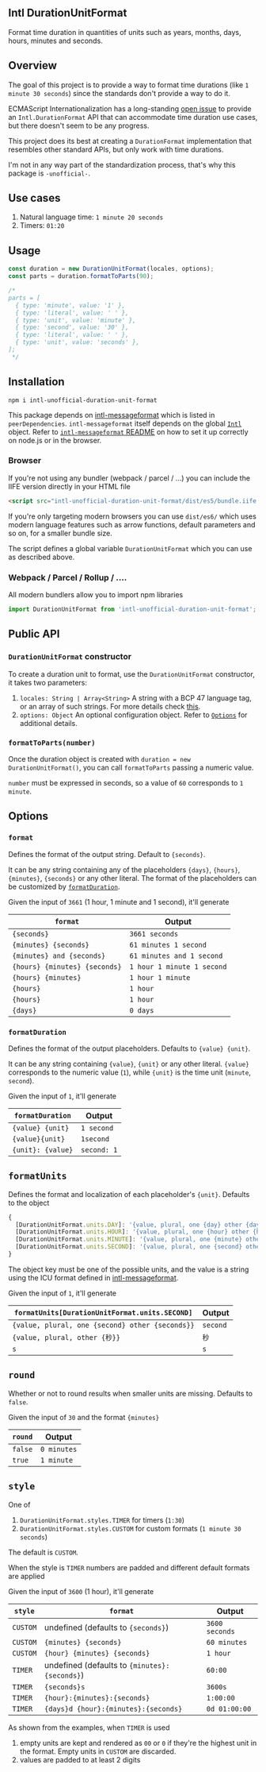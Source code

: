 ## Intl DurationUnitFormat

Format time duration in quantities of units such as years, months, days, hours, minutes and seconds.

## Overview

The goal of this project is to provide a way to format time durations (like `1 minute 30 seconds`) since the standards don't provide a way to do it.

ECMAScript Internationalization has a long-standing [open issue](https://github.com/tc39/ecma402/issues/47) to provide an `Intl.DurationFormat` API that can accommodate time duration use cases, but there doesn't seem to be any progress.

This project does its best at creating a `DurationFormat` implementation that resembles other standard APIs, but only work with time durations.

I'm not in any way part of the standardization process, that's why this package is `-unofficial-`.

## Use cases

1. Natural language time: `1 minute 20 seconds`
1. Timers: `01:20`

## Usage

```js
const duration = new DurationUnitFormat(locales, options);
const parts = duration.formatToParts(90);

/*
parts = [
  { type: 'minute', value: '1' },
  { type: 'literal', value: ' ' },
  { type: 'unit', value: 'minute' },
  { type: 'second', value: '30' },
  { type: 'literal', value: ' ' },
  { type: 'unit', value: 'seconds' },
];
 */
```

## Installation

`npm i intl-unofficial-duration-unit-format`

This package depends on [intl-messageformat](https://github.com/yahoo/intl-messageformat) which is listed in `peerDependencies`. `intl-messageformat` itself depends on the global [`Intl`](https://developer.mozilla.org/en-US/docs/Web/JavaScript/Reference/Global_Objects/Intl) object. Refer to [`intl-messageformat` README](https://github.com/yahoo/intl-messageformat/blob/master/README.md#intl-dependency) on how to set it up correctly on node.js or in the browser.

### Browser

If you're not using any bundler (webpack / parcel / ...) you can include the IIFE version directly in your HTML file

```html
<script src="intl-unofficial-duration-unit-format/dist/es5/bundle.iife.min.js"></script>
```

If you're only targeting modern browsers you can use `dist/es6/` which uses modern language features such as arrow functions, default parameters and so on, for a smaller bundle size.

The script defines a global variable `DurationUnitFormat` which you can use as described above.

### Webpack / Parcel / Rollup / ....

All modern bundlers allow you to import npm libraries

```js
import DurationUnitFormat from 'intl-unofficial-duration-unit-format';
```


## Public API

### `DurationUnitFormat` constructor

To create a duration unit to format, use the `DurationUnitFormat` constructor, it takes two parameters:

1. `locales: String | Array<String>` A string with a BCP 47 language tag, or an array of such strings. For more details check [this](https://github.com/yahoo/intl-messageformat/blob/master/README.md#locale-resolution).
1. `options: Object` An optional configuration object. Refer to [`Options`](#options) for additional details.

### `formatToParts(number)`

Once the duration object is created with `duration = new DurationUnitFormat()`, you can call `formatToParts` passing a numeric value.

`number` must be expressed in seconds, so a value of `60` corresponds to `1 minute`.


## Options

### `format`

Defines the format of the output string. Default to `{seconds}`.

It can be any string containing any of the placeholders `{days}`, `{hours}`, `{minutes}`, `{seconds}` or any other literal. The format of the placeholders can be customized by [`formatDuration`](#formatDuration).

Given the input of `3661` (1 hour, 1 minute and 1 second), it'll generate

| `format` | Output |
|--------|--------|
| `{seconds}` | `3661 seconds` |
| `{minutes} {seconds}` | `61 minutes 1 second` |
| `{minutes} and {seconds}` | `61 minutes and 1 second` |
| `{hours} {minutes} {seconds}` | `1 hour 1 minute 1 second` |
| `{hours} {minutes}` | `1 hour 1 minute` |
| `{hours}` | `1 hour` |
| `{hours}` | `1 hour` |
| `{days}` | `0 days` |


### `formatDuration`

Defines the format of the output placeholders. Defaults to `{value} {unit}`.

It can be any string containing `{value}`, `{unit}` or any other literal. `{value}` corresponds to the numeric value (`1`), while `{unit}` is the time unit (`minute`, `second`).

Given the input of `1`, it'll generate

| `formatDuration` | Output |
|--------|--------|
| `{value} {unit}` | `1 second` |
| `{value}{unit}` | `1second` |
| `{unit}: {value}` | `second: 1` |

## `formatUnits`

Defines the format and localization of each placeholder's `{unit}`. Defaults to the object

```js
{
  [DurationUnitFormat.units.DAY]: '{value, plural, one {day} other {days}}',
  [DurationUnitFormat.units.HOUR]: '{value, plural, one {hour} other {hours}}',
  [DurationUnitFormat.units.MINUTE]: '{value, plural, one {minute} other {minutes}}',
  [DurationUnitFormat.units.SECOND]: '{value, plural, one {second} other {seconds}}',
}
```

The object key must be one of the possible units, and the value is a string using the ICU format defined in [intl-messageformat](https://github.com/yahoo/intl-messageformat/).

Given the input of `1`, it'll generate

| `formatUnits[DurationUnitFormat.units.SECOND]` | Output |
|--------|--------|
| `{value, plural, one {second} other {seconds}}` | `second` |
| `{value, plural, other {秒}}` | `秒` |
| `s` | `s` |

## `round`

Whether or not to round results when smaller units are missing. Defaults to `false`.

Given the input of `30` and the format `{minutes}`

| `round` | Output |
|--------|--------|
| `false` | `0 minutes` |
| `true` | `1 minute` |

## `style`

One of

1. `DurationUnitFormat.styles.TIMER` for timers (`1:30`)
2. `DurationUnitFormat.styles.CUSTOM` for custom formats (`1 minute 30 seconds`)

The default is `CUSTOM`.

When the style is `TIMER` numbers are padded and different default formats are applied

Given the input of `3600` (1 hour), it'll generate

| `style` | `format` |Output |
|--------|--------|--------|
| `CUSTOM` | undefined (defaults to `{seconds}`) | `3600 seconds` |
| `CUSTOM` | `{minutes} {seconds}` | `60 minutes` |
| `CUSTOM` | `{hour} {minutes} {seconds}` | `1 hour` |
| `TIMER` | undefined (defaults to `{minutes}:{seconds}`)| `60:00` |
| `TIMER` | `{seconds}s` | `3600s` |
| `TIMER` | `{hour}:{minutes}:{seconds}` | `1:00:00` |
| `TIMER` | `{days}d {hour}:{minutes}:{seconds}` | `0d 01:00:00` |

As shown from the examples, when `TIMER` is used

1. empty units are kept and rendered as `00` or `0` if they're the highest unit in the format. Empty units in `CUSTOM` are discarded.
1. values are padded to at least 2 digits
